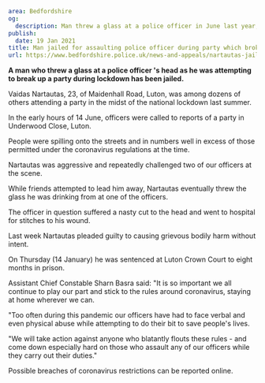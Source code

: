 ```yaml
area: Bedfordshire
og:
  description: Man threw a glass at a police officer in June last year, and has now been jailed.
publish:
  date: 19 Jan 2021
title: Man jailed for assaulting police officer during party which broke lockdown rules
url: https://www.bedfordshire.police.uk/news-and-appeals/nartautas-jailed-covid19-jan21
```

**A man who threw a glass at a police officer 's head as he was attempting to break up a party during lockdown has been jailed.**

Vaidas Nartautas, 23, of Maidenhall Road, Luton, was among dozens of others attending a party in the midst of the national lockdown last summer.

In the early hours of 14 June, officers were called to reports of a party in Underwood Close, Luton.

People were spilling onto the streets and in numbers well in excess of those permitted under the coronavirus regulations at the time.

Nartautas was aggressive and repeatedly challenged two of our officers at the scene.

While friends attempted to lead him away, Nartautas eventually threw the glass he was drinking from at one of the officers.

The officer in question suffered a nasty cut to the head and went to hospital for stitches to his wound.

Last week Nartautas pleaded guilty to causing grievous bodily harm without intent.

On Thursday (14 January) he was sentenced at Luton Crown Court to eight months in prison.

Assistant Chief Constable Sharn Basra said: "It is so important we all continue to play our part and stick to the rules around coronavirus, staying at home wherever we can.

"Too often during this pandemic our officers have had to face verbal and even physical abuse while attempting to do their bit to save people's lives.

"We will take action against anyone who blatantly flouts these rules - and come down especially hard on those who assault any of our officers while they carry out their duties."

Possible breaches of coronavirus restrictions can be reported online.
